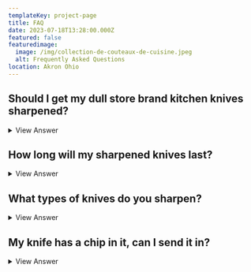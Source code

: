 ```yaml
---
templateKey: project-page
title: FAQ
date: 2023-07-18T13:28:00.000Z
featured: false
featuredimage:
  image: /img/collection-de-couteaux-de-cuisine.jpeg
  alt: Frequently Asked Questions
location: Akron Ohio
---
```

## Should I get my dull store brand kitchen knives sharpened?

<details>
<summary>View Answer</summary>
Yes! Even your store or no named brand knives deserve a good sharpening. Just because these knives were more cost-effective than purchasing more expensive knives they are still typically made with quality steel.
</details>

## How long will my sharpened knives last?

<details>
<summary>View Answer</summary>
It is recommended that you have your kitchen knives sharpened every six months if not more depending on usage. To get your knives in tip-top shape we recommend honing knives before use, always handwashing and drying your knives, and placing them directly into your knife block.
</details>

## What types of knives do you sharpen?

<details>
<summary>View Answer</summary>
We sharpen the following knives:
- Household kitchen knives including serrated like bread and steak knives. 
- We also sharpen chef knives, paring knives, boning knives, and larger knives including meat cleavers.
- Outdoor knives including hunting and pocket knives
- Household kitchen scissors, fabric scissors, larger scissors over 5”.

We Don’t Sharpen:
- Ceramic Knives
- Pink scissors or shears
- Micro-Seriation  knives
- Gardening tools (including saw blades, pruners, etc.)

Still not sure if we sharpen your type of knife? Send a picture to us at info@knifely.com.
</details>

## My knife has a chip in it, can I send it in?

<details>
<summary>View Answer</summary>
Yes! Here at Knifely, our expert knife sharpeners are able to grind out nicks and chips at an additional fee starting at $5 as this is not a standard service included with your knife sharpening package. We will contact you via the email address provided regarding additional charges.

Please if you have any questions regarding the knives you are sending in contact us at info@knifely.com.
</details>

